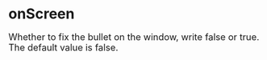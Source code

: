 # onScreen

<font size=4>Whether to fix the bullet on the window, write false or true.    
The default value is false.</font>